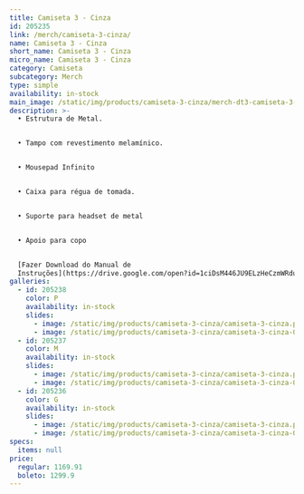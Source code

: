 ```yaml
---
title: Camiseta 3 - Cinza
id: 205235
link: /merch/camiseta-3-cinza/
name: Camiseta 3 - Cinza
short_name: Camiseta 3 - Cinza
micro_name: Camiseta 3 - Cinza
category: Camiseta
subcategory: Merch
type: simple
availability: in-stock
main_image: /static/img/products/camiseta-3-cinza/merch-dt3-camiseta-3-cinza.jpg
description: >-
  • Estrutura de Metal.


  • Tampo com revestimento melamínico.


  • Mousepad Infinito


  • Caixa para régua de tomada.


  • Suporte para headset de metal


  • Apoio para copo


  [Fazer Download do Manual de
  Instruções](https://drive.google.com/open?id=1ciDsM446JU9ELzHeCzmWRduGqkkbOzIM)
galleries:
  - id: 205238
    color: P
    availability: in-stock
    slides:
      - image: /static/img/products/camiseta-3-cinza/camiseta-3-cinza.png
      - image: /static/img/products/camiseta-3-cinza/camiseta-3-cinza-00.png
  - id: 205237
    color: M
    availability: in-stock
    slides:
      - image: /static/img/products/camiseta-3-cinza/camiseta-3-cinza.png
      - image: /static/img/products/camiseta-3-cinza/camiseta-3-cinza-00.png
  - id: 205236
    color: G
    availability: in-stock
    slides:
      - image: /static/img/products/camiseta-3-cinza/camiseta-3-cinza.png
      - image: /static/img/products/camiseta-3-cinza/camiseta-3-cinza-00.png
specs:
  items: null
price:
  regular: 1169.91
  boleto: 1299.9
---
```

